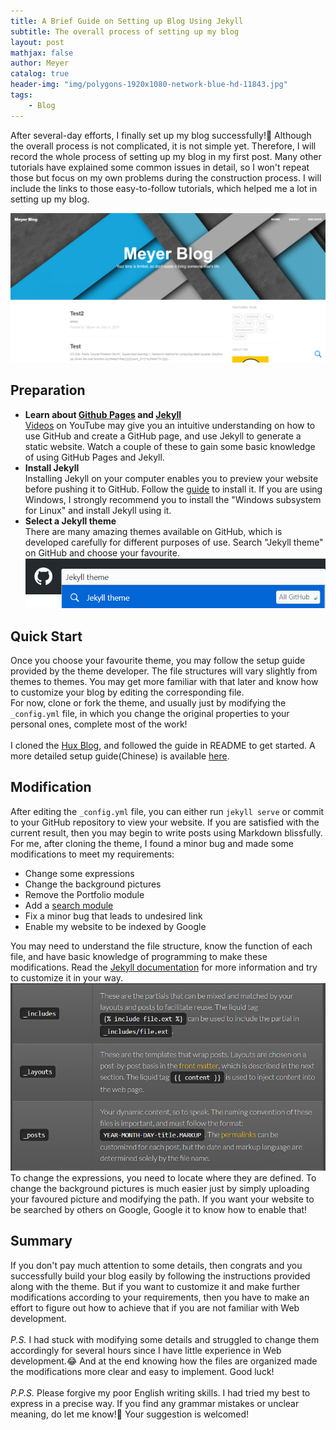 ```yaml
---
title: A Brief Guide on Setting up Blog Using Jekyll
subtitle: The overall process of setting up my blog
layout: post
mathjax: false
author: Meyer
catalog: true
header-img: "img/polygons-1920x1080-network-blue-hd-11843.jpg"
tags: 
    - Blog
---
```


After several-day efforts, I finally set up my blog successfully!🌟 Although the overall process is not complicated, it is not simple yet. Therefore, I will record the whole process of setting up my blog in my first post. Many other tutorials have explained some common issues in detail, so I won't repeat those but focus on my own problems during the construction process. I will include the links to those easy-to-follow tutorials, which helped me a lot in setting up my blog.

![](/img/in-post/20190709-2.png)

## Preparation
* **Learn about [Github Pages](https://pages.github.com/) and [Jekyll](https://jekyllrb.com/)**  
  [Videos](https://www.youtube.com/channel/UCbOO7d0vVo0kIrkd7m32irg) on YouTube may give you an intuitive understanding on how to use GitHub and create a GitHub page, and use Jekyll to generate a static website. Watch a couple of these to gain some basic knowledge of using GitHub Pages and Jekyll.
* **Install Jekyll**  
  Installing Jekyll on your computer enables you to preview your website before pushing it to GitHub. Follow the [guide](https://jekyllrb.com/docs/installation/) to install it. If you are using Windows, I strongly recommend you to install the "Windows subsystem for Linux" and install Jekyll using it. 
* **Select a Jekyll theme**  
  There are many amazing themes available on GitHub, which is developed carefully for different purposes of use. Search "Jekyll theme" on GitHub and choose your favourite.  
![](/img/in-post/20190709-1.png)

## Quick Start
Once you choose your favourite theme, you may follow the setup guide provided by the theme developer. The file structures will vary slightly from themes to themes. You may get more familiar with that later and know how to customize your blog by editing the corresponding file.  
For now, clone or fork the theme, and usually just by modifying the `_config.yml` file, in which you change the original properties to your personal ones, complete most of the work!  
<br>
I cloned the [Hux Blog](https://github.com/huxpro/huxpro.github.io/), and followed the guide in README to get started. A more detailed setup guide(Chinese) is available [here](https://www.jianshu.com/p/e68fba58f75c).

## Modification
After editing the `_config.yml` file, you can either run `jekyll serve` or commit to your GitHub repository to view your website. If you are satisfied with the current result, then you may begin to write posts using Markdown blissfully.   
For me, after cloning the theme, I found a minor bug and made some modifications to meet my requirements:  
* Change some expressions
* Change the background pictures
* Remove the Portfolio module
* Add a [search module](https://github.com/androiddevelop/jekyll-search)
* Fix a minor bug that leads to undesired link
* Enable my website to be indexed by Google

You may need to understand the file structure, know the function of each file, and have basic knowledge of programming to make these modifications. Read the [Jekyll documentation](https://jekyllrb.com/docs/) for more information and try to customize it in your way.  
![](/img/in-post/20190709-3.png)  
To change the expressions, you need to locate where they are defined. To change the background pictures is much easier just by simply uploading your favoured picture and modifying the path. If you want your website to be searched by others on Google, Google it to know how to enable that!

## Summary
If you don't pay much attention to some details, then congrats and you successfully build your blog easily by following the instructions provided along with the theme. But if you want to customize it and make further modifications according to your requirements, then you have to make an effort to figure out how to achieve that if you are not familiar with Web development.  
<br>
*P.S.* I had stuck with modifying some details and struggled to change them accordingly for several hours since I have little experience in Web development.😂 And at the end knowing how the files are organized made the modifications more clear and easy to implement. Good luck!  
<br>
*P.P.S.* Please forgive my poor English writing skills. I had tried my best to express in a precise way. If you find any grammar mistakes or unclear meaning, do let me know!🙋 Your suggestion is welcomed!
